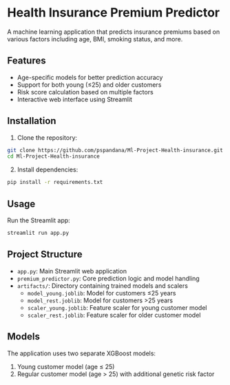 # Health Insurance Premium Predictor

A machine learning application that predicts insurance premiums based on various factors including age, BMI, smoking status, and more.

## Features

- Age-specific models for better prediction accuracy
- Support for both young (≤25) and older customers
- Risk score calculation based on multiple factors
- Interactive web interface using Streamlit

## Installation

1. Clone the repository:
```bash
git clone https://github.com/pspandana/Ml-Project-Health-insurance.git
cd Ml-Project-Health-insurance
```

2. Install dependencies:
```bash
pip install -r requirements.txt
```

## Usage

Run the Streamlit app:
```bash
streamlit run app.py
```

## Project Structure

- `app.py`: Main Streamlit web application
- `premium_predictor.py`: Core prediction logic and model handling
- `artifacts/`: Directory containing trained models and scalers
  - `model_young.joblib`: Model for customers ≤25 years
  - `model_rest.joblib`: Model for customers >25 years
  - `scaler_young.joblib`: Feature scaler for young customer model
  - `scaler_rest.joblib`: Feature scaler for older customer model

## Models

The application uses two separate XGBoost models:
1. Young customer model (age ≤ 25)
2. Regular customer model (age > 25) with additional genetic risk factor
